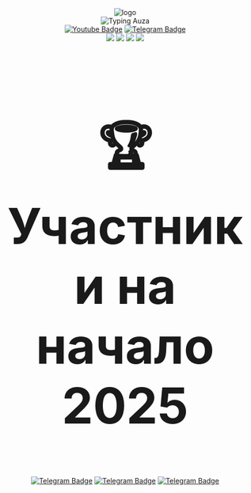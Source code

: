 <div align="center" class="container">
    <img src="https://github.com/user-attachments/assets/a0d937d3-a843-4641-b0da-5bc122028cb3" alt="logo">
</div>
<div id="views" align="center">
    <img src="https://readme-typing-svg.demolab.com?font=Fira+Code&size=33&pause=1000&color=F7F7F7&center=true&vCenter=true&repeat=false&width=435&lines=%F0%9F%91%8BHello+from+AuzaTeam" alt="Typing Auza" />
</div>
<div align="center">
      <a href="auzateaminc@gmail.com"><img src="https://img.shields.io/badge/Gmail-red?style=for-the-badge&logo=gmail&logoColor=white" alt="Youtube Badge"></a>
      <a href="https://t.me/n1_3ro"><img src="https://img.shields.io/badge/Telegram-blue?style=for-the-badge&logo=telegram&logoColor=white" alt="Telegram Badge"></a>
  </div>
  
  <div align="center">
     <img src="https://github-widgetbox.vercel.app/api/skills?languages=js,ts,html,css,csharp,postgresql,python" />
     <img src="https://github-widgetbox.vercel.app/api/skills?frameworks=vue,nuxt,react,next,tailwind,dotnetcore,dotnet,null,null" />
     <img src="https://github-widgetbox.vercel.app/api/skills?tools=git,npm,null,null" />
     <img src="https://github-widgetbox.vercel.app/api/skills?software=linux,windows,vscode,null" />
  </div>

  <div align="center">
      <h2 style="font-size:100px">🏆 Участники на начало 2025</h2>
      <a href="https://t.me/n1_3ro"><img src="https://github-widgetbox.vercel.app/api/profile?username=n13ro&data=followers,repositories,stars,commits" alt="Telegram Badge"></a>
      <a href="https://t.me/prostopotato"><img src="https://github-widgetbox.vercel.app/api/profile?username=Ypags&data=followers,repositories,stars,commits" alt="Telegram Badge"></a>
      <a href="https://t.me/zzerud"> <img src="https://github-widgetbox.vercel.app/api/profile?username=Zzerud&data=followers,repositories,stars,commits" alt="Telegram Badge"></a>
  </div>

